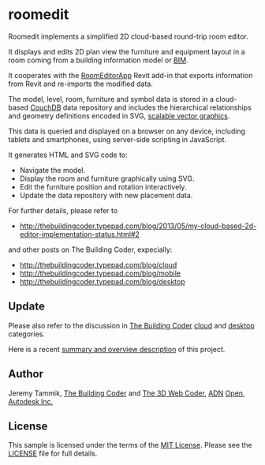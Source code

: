 # roomedit

Roomedit implements a simplified 2D cloud-based round-trip room editor.

It displays and edits 2D plan view the furniture and equipment layout in a room coming from a building information model
or [BIM](https://en.wikipedia.org/wiki/Building_information_modeling).

It cooperates with the [RoomEditorApp](https://github.com/jeremytammik/RoomEditorApp) Revit add-in that exports information from Revit and re-imports the modified data.

The model, level, room, furniture and symbol data is stored in a
cloud-based [CouchDB](https://couchdb.apache.org) data
repository and includes the hierarchical relationships and geometry definitions encoded in SVG,
[scalable vector graphics](https://en.wikipedia.org/wiki/Scalable_Vector_Graphics).

This data is queried and displayed on a browser on any device, including tablets and smartphones, using server-side scripting in JavaScript.

It generates HTML and SVG code to:

- Navigate the model.
- Display the room and furniture graphically using SVG.
- Edit the furniture position and rotation interactively.
- Update the data repository with new placement data.

For further details, please refer to

- http://thebuildingcoder.typepad.com/blog/2013/05/my-cloud-based-2d-editor-implementation-status.html#2

and other posts on The Building Coder, expecially:

- http://thebuildingcoder.typepad.com/blog/cloud
- http://thebuildingcoder.typepad.com/blog/mobile
- http://thebuildingcoder.typepad.com/blog/desktop


## Update

Please also refer to the discussion in [The Building Coder](http://thebuildingcoder.typepad.com)
[cloud](http://thebuildingcoder.typepad.com/blog/cloud) and
[desktop](http://thebuildingcoder.typepad.com/blog/desktop) categories.

Here is a
recent [summary and overview description](http://thebuildingcoder.typepad.com/blog/2015/11/connecting-desktop-and-cloud-room-editor-update.html#3) of
this project.


## Author

Jeremy Tammik,
[The Building Coder](http://thebuildingcoder.typepad.com) and
[The 3D Web Coder](http://the3dwebcoder.typepad.com),
[ADN](http://www.autodesk.com/adn)
[Open](http://www.autodesk.com/adnopen),
[Autodesk Inc.](http://www.autodesk.com)


## License

This sample is licensed under the terms of the [MIT License](http://opensource.org/licenses/MIT).
Please see the [LICENSE](LICENSE) file for full details.
